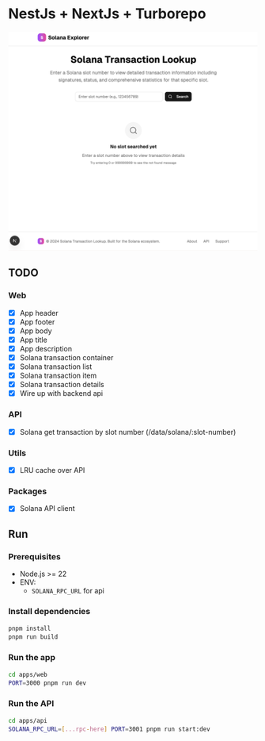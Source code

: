 # NestJs + NextJs + Turborepo


<p align="center">
  <img src="./ss.png" alt="App Screenshot" width="800" />
</p>

## TODO

### Web
- [x] App header
- [x] App footer
- [x] App body
- [x] App title
- [x] App description
- [x] Solana transaction container
- [x] Solana transaction list
- [x] Solana transaction item
- [x] Solana transaction details
- [x] Wire up with backend api

### API
- [x] Solana get transaction by slot number (/data/solana/:slot-number)

### Utils
- [x] LRU cache over API

### Packages
- [x] Solana API client


## Run
### Prerequisites
- Node.js >= 22
- ENV:
  - `SOLANA_RPC_URL` for api

### Install dependencies
```bash
pnpm install
pnpm run build
````

### Run the app

```bash
cd apps/web
PORT=3000 pnpm run dev
```

### Run the API

```bash
cd apps/api
SOLANA_RPC_URL=[...rpc-here] PORT=3001 pnpm run start:dev
```
